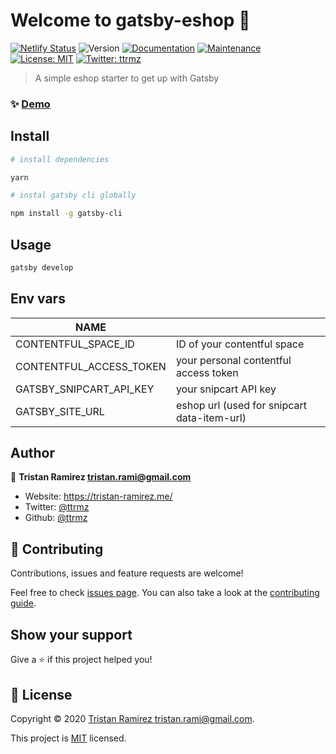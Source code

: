 # Welcome to gatsby-eshop 👋

[![Netlify Status](https://api.netlify.com/api/v1/badges/145652b6-6541-4d9b-8112-a5e5b26b5408/deploy-status)](https://app.netlify.com/sites/ttrmz-gatsby-eshop/deploys)
![Version](https://img.shields.io/badge/version-0.1.0-blue.svg?cacheSeconds=2592000)
[![Documentation](https://img.shields.io/badge/documentation-yes-brightgreen.svg)](https://github.com/ttrmz/gatsby-eshop#readme)
[![Maintenance](https://img.shields.io/badge/Maintained%3F-yes-green.svg)](https://github.com/ttrmz/gatsby-eshop/graphs/commit-activity)
[![License: MIT](https://img.shields.io/github/license/ttrmz/gatsby-Eshop)](https://github.com/ttrmz/gatsby-eshop/blob/master/LICENSE)
[![Twitter: ttrmz](https://img.shields.io/twitter/follow/ttrmz.svg?style=social)](https://twitter.com/ttrmz)

> A simple eshop starter to get up with Gatsby

### ✨ [Demo](https://ttrmz-gatsby-eshop.netlify.app)

## Install

```sh
# install dependencies

yarn
```

```sh
# instal gatsby cli globally

npm install -g gatsby-cli
```

## Usage

```sh
gatsby develop
```

## Env vars

| NAME                    |                                             |
| ----------------------- | ------------------------------------------- |
| CONTENTFUL_SPACE_ID     | ID of your contentful space                 |
| CONTENTFUL_ACCESS_TOKEN | your personal contentful access token       |
| GATSBY_SNIPCART_API_KEY | your snipcart API key                       |
| GATSBY_SITE_URL         | eshop url (used for snipcart data-item-url) |

## Author

👤 **Tristan Ramirez <tristan.rami@gmail.com>**

- Website: https://tristan-ramirez.me/
- Twitter: [@ttrmz](https://twitter.com/ttrmz)
- Github: [@ttrmz](https://github.com/ttrmz)

## 🤝 Contributing

Contributions, issues and feature requests are welcome!

Feel free to check [issues page](https://github.com/ttrmz/gatsby-eshop/issues). You can also take a look at the [contributing guide](https://github.com/ttrmz/gatsby-eshop/blob/master/CONTRIBUTING.md).

## Show your support

Give a ⭐️ if this project helped you!

## 📝 License

Copyright © 2020 [Tristan Ramirez <tristan.rami@gmail.com>](https://github.com/ttrmz).

This project is [MIT](https://github.com/ttrmz/gatsby-eshop/blob/master/LICENSE) licensed.
